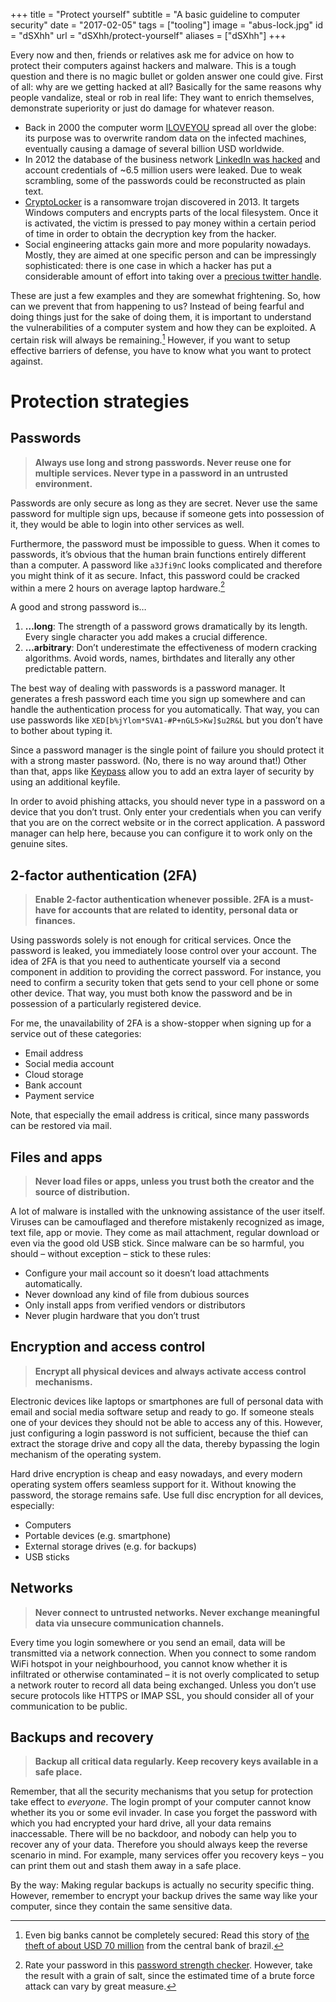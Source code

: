 +++
title = "Protect yourself"
subtitle = "A basic guideline to computer security"
date = "2017-02-05"
tags = ["tooling"]
image = "abus-lock.jpg"
id = "dSXhh"
url = "dSXhh/protect-yourself"
aliases = ["dSXhh"]
+++

Every now and then, friends or relatives ask me for advice on how to protect their computers against hackers and malware. This is a tough question and there is no magic bullet or golden answer one could give. First of all: why are we getting hacked at all? Basically for the same reasons why people vandalize, steal or rob in real life: They want to enrich themselves, demonstrate superiority or just do damage for whatever reason. 

- Back in 2000 the computer worm [ILOVEYOU](https://en.wikipedia.org/wiki/ILOVEYOU) spread all over the globe: its purpose was to overwrite random data on the infected machines, eventually causing a damage of several billion USD worldwide.
- In 2012 the database of the business network [LinkedIn was hacked](https://en.wikipedia.org/wiki/2012_LinkedIn_hack) and account credentials of ~6.5 million users were leaked. Due to weak scrambling, some of the passwords could be reconstructed as plain text.
- [CryptoLocker](https://en.wikipedia.org/wiki/CryptoLocker) is a ransomware trojan discovered in 2013. It targets Windows computers and encrypts parts of the local filesystem. Once it is activated, the victim is pressed to pay money within a certain period of time in order to obtain the decryption key from the hacker.
- Social engineering attacks gain more and more popularity nowadays. Mostly, they are aimed at one specific person and can be impressingly sophisticated: there is one case in which a hacker has put a considerable amount of effort into taking over a [precious twitter handle](https://medium.com/@N/how-i-lost-my-50-000-twitter-username-24eb09e026dd#.yo2agtgls).

These are just a few examples and they are somewhat frightening. So, how can we prevent that from happening to us? Instead of being fearful and doing things just for the sake of doing them, it is important to understand the vulnerabilities of a computer system and how they can be exploited. A certain risk will always be remaining.[^1] However, if you want to setup effective barriers of defense, you have to know what you want to protect against.


# Protection strategies

## Passwords

> **Always use long and strong passwords. Never reuse one for multiple services. Never type in a password in an untrusted environment.**

Passwords are only secure as long as they are secret. Never use the same password for multiple sign ups, because if someone gets into possession of it, they would be able to login into other services as well.

Furthermore, the password must be impossible to guess. When it comes to passwords, it’s obvious that the human brain functions entirely different than a computer. A password like `a3Jfi9nC` looks complicated and therefore you might think of it as secure. Infact, this password could be cracked within a mere 2 hours on average laptop hardware.[^2]

A good and strong password is…

1.  **…long**: The strength of a password grows dramatically by its length. Every single character you add makes a crucial difference.
2.  **…arbitrary**: Don’t underestimate the effectiveness of modern cracking algorithms. Avoid words, names, birthdates and literally any other predictable pattern.

The best way of dealing with passwords is a password manager. It generates a fresh password each time you sign up somewhere and can handle the authentication process for you automatically. That way, you can use passwords like `XED[b%jYlom*SVA1-#P+nGL5>Kw]$u2R&L` but you don’t have to bother about typing it.

Since a password manager is the single point of failure you should protect it with a strong master password. (No, there is no way around that!) Other than that, apps like [Keypass](http://keepass.info/) allow you to add an extra layer of security by using an additional keyfile.

In order to avoid phishing attacks, you should never type in a password on a device that you don’t trust. Only enter your credentials when you can verify that you are on the correct website or in the correct application. A password manager can help here, because you can configure it to work only on the genuine sites.


## 2-factor authentication (2FA)

> **Enable 2-factor authentication whenever possible. 2FA is a must-have for accounts that are related to identity, personal data or finances.**

Using passwords solely is not enough for critical services. Once the password is leaked, you immediately loose control over your account. The idea of 2FA is that you need to authenticate yourself via a second component in addition to providing the correct password. For instance, you need to confirm a security token that gets send to your cell phone or some other device. That way, you must both know the password and be in possession of a particularly registered device.

For me, the unavailability of 2FA is a show-stopper when signing up for a service out of these categories:

- Email address
- Social media account
- Cloud storage
- Bank account
- Payment service

Note, that especially the email address is critical, since many passwords can be restored via mail.


## Files and apps

> **Never load files or apps, unless you trust both the creator and the source of distribution.**

A lot of malware is installed with the unknowing assistance of the user itself. Viruses can be camouflaged and therefore mistakenly recognized as image, text file, app or movie. They come as mail attachment, regular download or even via the good old USB stick. Since malware can be so harmful, you should – without exception – stick to these rules:

- Configure your mail account so it doesn’t load attachments automatically.
- Never download any kind of file from dubious sources
- Only install apps from verified vendors or distributors
- Never plugin hardware that you don’t trust


## Encryption and access control

> **Encrypt all physical devices and always activate access control mechanisms.**

Electronic devices like laptops or smartphones are full of personal data with email and social media software setup and ready to go. If someone steals one of your devices they should not be able to access any of this. However, just configuring a login password is not sufficient, because the thief can extract the storage drive and copy all the data, thereby bypassing the login mechanism of the operating system.

Hard drive encryption is cheap and easy nowadays, and every modern operating system offers seamless support for it. Without knowing the password, the storage remains safe. Use full disc encryption for all devices, especially:

- Computers
- Portable devices (e.g. smartphone)
- External storage drives (e.g. for backups)
- USB sticks


## Networks

> **Never connect to untrusted networks. Never exchange meaningful data via unsecure communication channels.**

Every time you login somewhere or you send an email, data will be transmitted via a network connection. When you connect to some random WiFi hotspot in your neighbourhood, you cannot know whether it is infiltrated or otherwise contaminated – it is not overly complicated to setup a network router to record all data being exchanged. Unless you don’t use secure protocols like HTTPS or IMAP SSL, you should consider all of your communication to be public.


## Backups and recovery

> **Backup all critical data regularly. Keep recovery keys available in a safe place.**

Remember, that all the security mechanisms that you setup for protection take effect to *everyone*. The login prompt of your computer cannot know whether its you or some evil invader. In case you forget the password with which you had encrypted your hard drive, all your data remains inaccessable. There will be no backdoor, and nobody can help you to recover any of your data. Therefore you should always keep the reverse scenario in mind. For example, many services offer you recovery keys – you can print them out and stash them away in a safe place.

By the way: Making regular backups is actually no security specific thing. However, remember to encrypt your backup drives the same way like your computer, since they contain the same sensitive data.



[^1]: Even big banks cannot be completely secured: Read this story of [the theft of about USD 70 million](https://en.wikipedia.org/wiki/Banco_Central_burglary_at_Fortaleza) from the central bank of brazil.

[^2]: Rate your password in this [password strength checker](https://howsecureismypassword.net/). However, take the result with a grain of salt, since the estimated time of a brute force attack can vary by great measure.
